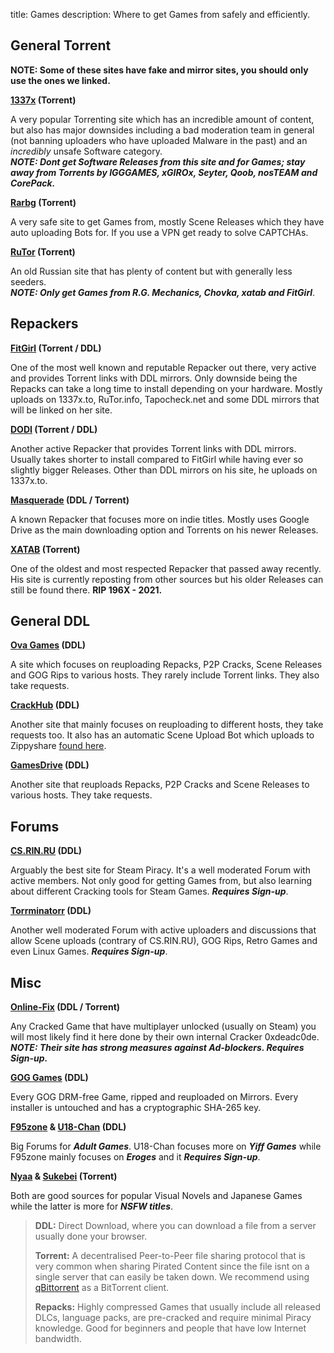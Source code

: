 title: Games
description: Where to get Games from safely and efficiently.

## General Torrent
**NOTE: Some of these sites have fake and mirror sites, you should only use the ones we linked.**

**[1337x](https://1337x.to) (Torrent)**

A very popular Torrenting site which has an incredible amount of content, but also has major downsides including a bad moderation team in general (not banning uploaders who have uploaded Malware in the past) and an *incredibly* unsafe Software category.  
**_NOTE: Dont get Software Releases from this site and for Games; stay away from Torrents by IGGGAMES, xGIROx, Seyter, Qoob, nosTEAM and CorePack._**  

**[Rarbg](https://rarbg.to) (Torrent)**

A very safe site to get Games from, mostly Scene Releases which they have auto uploading Bots for. If you use a VPN get ready to solve CAPTCHAs.  

**[RuTor](http://rutor.info) (Torrent)**

An old Russian site that has plenty of content but with generally less seeders.  
**_NOTE: Only get Games from R.G. Mechanics, Chovka, xatab and FitGirl_**.

## Repackers

**[FitGirl](https://fitgirl-repacks.site) (Torrent / DDL)**

One of the most well known and reputable Repacker out there, very active and provides Torrent links with DDL mirrors. Only downside being the Repacks can take a long time to install depending on your hardware. Mostly uploads on 1337x.to, RuTor.info, Tapocheck.net and some DDL mirrors that will be linked on her site.

**[DODI](https://dodi-repacks.site) (Torrent / DDL)**

Another active Repacker that provides Torrent links with DDL mirrors. Usually takes shorter to install compared to FitGirl while having ever so slightly bigger Releases. Other than DDL mirrors on his site, he uploads on 1337x.to.

**[Masquerade](https://masquerade.site) (DDL / Torrent)**

A known Repacker that focuses more on indie titles. Mostly uses Google Drive as the main downloading option and Torrents on his newer Releases.

**[XATAB](https://xatab-repack.com) (Torrent)**

One of the oldest and most respected Repacker that passed away recently. His site is currently reposting from other sources but his older Releases can still be found there. **RIP 196X - 2021.**

## General DDL

**[Ova Games](https://ovagames.com) (DDL)**

A site which focuses on reuploading Repacks, P2P Cracks, Scene Releases and GOG Rips to various hosts. They rarely include Torrent links. They also take requests.

**[CrackHub](https://crackhub.site) (DDL)**

Another site that mainly focuses on reuploading to different hosts, they take requests too. It also has an automatic Scene Upload Bot which uploads to Zippyshare [found here](https://scene.crackhub.site).

**[GamesDrive](https://gamesdrive.net) (DDL)**

Another site that reuploads Repacks, P2P Cracks and Scene Releases to various hosts. They take requests.

## Forums

**[CS.RIN.RU](https://cs.rin.ru/forum) (DDL)**

Arguably the best site for Steam Piracy. It's a well moderated Forum with active members. Not only good for getting Games from, but also learning about different Cracking tools for Steam Games. **_Requires Sign-up_**.

**[Torrminatorr](https://forum.torrminatorr.com) (DDL)**

Another well moderated Forum with active uploaders and discussions that allow Scene uploads (contrary of CS.RIN.RU), GOG Rips, Retro Games and even Linux Games. **_Requires Sign-up_**.

## Misc

**[Online-Fix](https://online-fix.me) (DDL / Torrent)**

Any Cracked Game that have multiplayer unlocked (usually on Steam) you will most likely find it here done by their own internal Cracker 0xdeadc0de.  
**_NOTE: Their site has strong measures against Ad-blockers. Requires Sign-up._**  

**[GOG Games](https://gog-games.com) (DDL)**

Every GOG DRM-free Game, ripped and reuploaded on Mirrors. Every installer is untouched and has a cryptographic SHA-265 key.

**[F95zone](https://f95zone.to/) & [U18-Chan](https://u18chan.com/a/) (DDL)**

Big Forums for **_Adult Games_**. U18-Chan focuses more on **_Yiff Games_** while F95zone mainly focuses on **_Eroges_** and it **_Requires Sign-up_**.

**[Nyaa](https://nyaa.si) & [Sukebei](https://sukebei.nyaa.si) (Torrent)**

Both are good sources for popular Visual Novels and Japanese Games while the latter is more for **_NSFW titles_**.
 

> **DDL:** Direct Download, where you can download a file from a server usually done your browser.  
>
> **Torrent:** A decentralised Peer-to-Peer file sharing protocol that is very common when sharing Pirated Content since the file isnt on a single server that can easily be taken down. We recommend using [qBittorrent](https://www.qbittorrent.org/) as a BitTorrent client.  
>
> **Repacks:** Highly compressed Games that usually include all released DLCs, language packs, are pre-cracked and require minimal Piracy knowledge. Good for beginners and people that have low Internet bandwidth.

